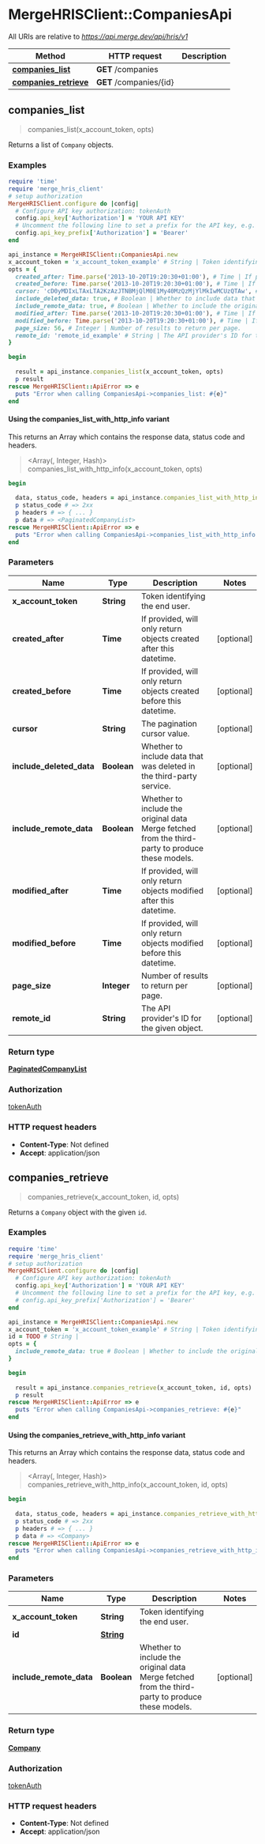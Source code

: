 # MergeHRISClient::CompaniesApi

All URIs are relative to *https://api.merge.dev/api/hris/v1*

| Method | HTTP request | Description |
| ------ | ------------ | ----------- |
| [**companies_list**](CompaniesApi.md#companies_list) | **GET** /companies |  |
| [**companies_retrieve**](CompaniesApi.md#companies_retrieve) | **GET** /companies/{id} |  |


## companies_list

> <PaginatedCompanyList> companies_list(x_account_token, opts)



Returns a list of `Company` objects.

### Examples

```ruby
require 'time'
require 'merge_hris_client'
# setup authorization
MergeHRISClient.configure do |config|
  # Configure API key authorization: tokenAuth
  config.api_key['Authorization'] = 'YOUR API KEY'
  # Uncomment the following line to set a prefix for the API key, e.g. 'Bearer' (defaults to nil)
  config.api_key_prefix['Authorization'] = 'Bearer'
end

api_instance = MergeHRISClient::CompaniesApi.new
x_account_token = 'x_account_token_example' # String | Token identifying the end user.
opts = {
  created_after: Time.parse('2013-10-20T19:20:30+01:00'), # Time | If provided, will only return objects created after this datetime.
  created_before: Time.parse('2013-10-20T19:20:30+01:00'), # Time | If provided, will only return objects created before this datetime.
  cursor: 'cD0yMDIxLTAxLTA2KzAzJTNBMjQlM0E1My40MzQzMjYlMkIwMCUzQTAw', # String | The pagination cursor value.
  include_deleted_data: true, # Boolean | Whether to include data that was deleted in the third-party service.
  include_remote_data: true, # Boolean | Whether to include the original data Merge fetched from the third-party to produce these models.
  modified_after: Time.parse('2013-10-20T19:20:30+01:00'), # Time | If provided, will only return objects modified after this datetime.
  modified_before: Time.parse('2013-10-20T19:20:30+01:00'), # Time | If provided, will only return objects modified before this datetime.
  page_size: 56, # Integer | Number of results to return per page.
  remote_id: 'remote_id_example' # String | The API provider's ID for the given object.
}

begin
  
  result = api_instance.companies_list(x_account_token, opts)
  p result
rescue MergeHRISClient::ApiError => e
  puts "Error when calling CompaniesApi->companies_list: #{e}"
end
```

#### Using the companies_list_with_http_info variant

This returns an Array which contains the response data, status code and headers.

> <Array(<PaginatedCompanyList>, Integer, Hash)> companies_list_with_http_info(x_account_token, opts)

```ruby
begin
  
  data, status_code, headers = api_instance.companies_list_with_http_info(x_account_token, opts)
  p status_code # => 2xx
  p headers # => { ... }
  p data # => <PaginatedCompanyList>
rescue MergeHRISClient::ApiError => e
  puts "Error when calling CompaniesApi->companies_list_with_http_info: #{e}"
end
```

### Parameters

| Name | Type | Description | Notes |
| ---- | ---- | ----------- | ----- |
| **x_account_token** | **String** | Token identifying the end user. |  |
| **created_after** | **Time** | If provided, will only return objects created after this datetime. | [optional] |
| **created_before** | **Time** | If provided, will only return objects created before this datetime. | [optional] |
| **cursor** | **String** | The pagination cursor value. | [optional] |
| **include_deleted_data** | **Boolean** | Whether to include data that was deleted in the third-party service. | [optional] |
| **include_remote_data** | **Boolean** | Whether to include the original data Merge fetched from the third-party to produce these models. | [optional] |
| **modified_after** | **Time** | If provided, will only return objects modified after this datetime. | [optional] |
| **modified_before** | **Time** | If provided, will only return objects modified before this datetime. | [optional] |
| **page_size** | **Integer** | Number of results to return per page. | [optional] |
| **remote_id** | **String** | The API provider&#39;s ID for the given object. | [optional] |

### Return type

[**PaginatedCompanyList**](PaginatedCompanyList.md)

### Authorization

[tokenAuth](../README.md#tokenAuth)

### HTTP request headers

- **Content-Type**: Not defined
- **Accept**: application/json


## companies_retrieve

> <Company> companies_retrieve(x_account_token, id, opts)



Returns a `Company` object with the given `id`.

### Examples

```ruby
require 'time'
require 'merge_hris_client'
# setup authorization
MergeHRISClient.configure do |config|
  # Configure API key authorization: tokenAuth
  config.api_key['Authorization'] = 'YOUR API KEY'
  # Uncomment the following line to set a prefix for the API key, e.g. 'Bearer' (defaults to nil)
  # config.api_key_prefix['Authorization'] = 'Bearer'
end

api_instance = MergeHRISClient::CompaniesApi.new
x_account_token = 'x_account_token_example' # String | Token identifying the end user.
id = TODO # String | 
opts = {
  include_remote_data: true # Boolean | Whether to include the original data Merge fetched from the third-party to produce these models.
}

begin
  
  result = api_instance.companies_retrieve(x_account_token, id, opts)
  p result
rescue MergeHRISClient::ApiError => e
  puts "Error when calling CompaniesApi->companies_retrieve: #{e}"
end
```

#### Using the companies_retrieve_with_http_info variant

This returns an Array which contains the response data, status code and headers.

> <Array(<Company>, Integer, Hash)> companies_retrieve_with_http_info(x_account_token, id, opts)

```ruby
begin
  
  data, status_code, headers = api_instance.companies_retrieve_with_http_info(x_account_token, id, opts)
  p status_code # => 2xx
  p headers # => { ... }
  p data # => <Company>
rescue MergeHRISClient::ApiError => e
  puts "Error when calling CompaniesApi->companies_retrieve_with_http_info: #{e}"
end
```

### Parameters

| Name | Type | Description | Notes |
| ---- | ---- | ----------- | ----- |
| **x_account_token** | **String** | Token identifying the end user. |  |
| **id** | [**String**](.md) |  |  |
| **include_remote_data** | **Boolean** | Whether to include the original data Merge fetched from the third-party to produce these models. | [optional] |

### Return type

[**Company**](Company.md)

### Authorization

[tokenAuth](../README.md#tokenAuth)

### HTTP request headers

- **Content-Type**: Not defined
- **Accept**: application/json

